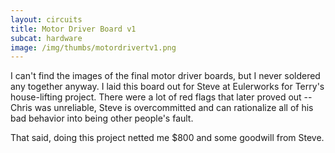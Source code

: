 ```yaml
---
layout: circuits
title: Motor Driver Board v1
subcat: hardware 
image: /img/thumbs/motordrivertv1.png
---
```


I can't find the images of the final motor driver boards, but I never soldered any together anyway. I laid this board out for Steve at Eulerworks for Terry's house-lifting project. There were a lot of red flags that later proved out -- Chris was unreliable, Steve is overcommitted and can rationalize all of his bad behavior into being other people's fault.

That said, doing this project netted me $800 and some goodwill from Steve.
